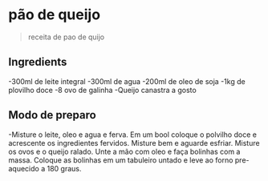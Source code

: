 # pão de queijo

> receita de pao de quijo 

## Ingredients

-300ml de leite integral
-300ml de agua
-200ml de oleo de soja
-1kg de plovilho doce 
-8 ovo de galinha
-Queijo canastra a gosto

## Modo de preparo

-Misture o leite, oleo e agua e ferva. Em um bool coloque o polvilho doce e acrescente os ingredientes fervidos. Misture bem e aguarde esfriar. Misture os ovos e o queijo ralado. 
Unte a mão com oleo e faça bolinhas com a massa. Coloque as bolinhas em um tabuleiro untado e leve ao forno pre-aquecido a 180 graus.
